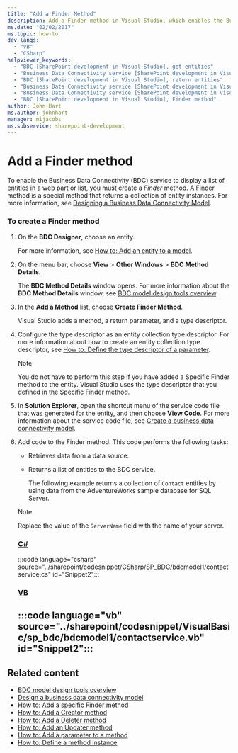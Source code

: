 ```yaml
---
title: "Add a Finder Method"
description: Add a Finder method in Visual Studio, which enables the Business Data Connectivity (BDC) service to display a list of entities in a SharePoint web part or list.
ms.date: "02/02/2017"
ms.topic: how-to
dev_langs:
  - "VB"
  - "CSharp"
helpviewer_keywords:
  - "BDC [SharePoint development in Visual Studio], get entities"
  - "Business Data Connectivity service [SharePoint development in Visual Studio], return entities"
  - "BDC [SharePoint development in Visual Studio], return entities"
  - "Business Data Connectivity service [SharePoint development in Visual Studio], Finder method"
  - "Business Data Connectivity service [SharePoint development in Visual Studio], get entities"
  - "BDC [SharePoint development in Visual Studio], Finder method"
author: John-Hart
ms.author: johnhart
manager: mijacobs
ms.subservice: sharepoint-development
---
```

# Add a Finder method

  To enable the Business Data Connectivity (BDC) service to display a list of entities in a web part or list, you must create a *Finder* method. A Finder method is a special method that returns a collection of entity instances. For more information, see [Designing a Business Data Connectivity Model](../sharepoint/designing-a-business-data-connectivity-model.md).

### To create a Finder method

1. On the **BDC Designer**, choose an entity.

    For more information, see [How to: Add an entity to a model](../sharepoint/how-to-add-an-entity-to-a-model.md).

2. On the menu bar, choose **View** > **Other Windows** > **BDC Method Details**.

    The **BDC Method Details** window opens. For more information about the **BDC Method Details** window, see [BDC model design tools overview](../sharepoint/bdc-model-design-tools-overview.md).

3. In the **Add a Method** list, choose **Create Finder Method**.

    Visual Studio adds a method, a return parameter, and a type descriptor.

4. Configure the type descriptor as an entity collection type descriptor. For more information about how to create an entity collection type descriptor, see [How to: Define the type descriptor of a parameter](../sharepoint/how-to-define-the-type-descriptor-of-a-parameter.md).

   > [!NOTE]
   > You do not have to perform this step if you have added a Specific Finder method to the entity. Visual Studio uses the type descriptor that you defined in the Specific Finder method.

5. In **Solution Explorer**, open the shortcut menu of the service code file that was generated for the entity, and then choose **View Code**. For more information about the service code file, see [Create a business data connectivity model](../sharepoint/creating-a-business-data-connectivity-model.md).

6. Add code to the Finder method. This code performs the following tasks:

   - Retrieves data from a data source.

   - Returns a list of entities to the BDC service.

     The following example returns a collection of `Contact` entities by using data from the AdventureWorks sample database for SQL Server.

   > [!NOTE]
   > Replace the value of the `ServerName` field with the name of your server.

    ### [C#](#tab/csharp)
    :::code language="csharp" source="../sharepoint/codesnippet/CSharp/SP_BDC/bdcmodel1/contactservice.cs" id="Snippet2":::

    ### [VB](#tab/vb)
    :::code language="vb" source="../sharepoint/codesnippet/VisualBasic/sp_bdc/bdcmodel1/contactservice.vb" id="Snippet2":::
    ---

## Related content
- [BDC model design tools overview](../sharepoint/bdc-model-design-tools-overview.md)
- [Design a business data connectivity model](../sharepoint/designing-a-business-data-connectivity-model.md)
- [How to: Add a specific Finder method](../sharepoint/how-to-add-a-specific-finder-method.md)
- [How to: Add a Creator method](../sharepoint/how-to-add-a-creator-method.md)
- [How to: Add a Deleter method](../sharepoint/how-to-add-a-deleter-method.md)
- [How to: Add an Updater method](../sharepoint/how-to-add-an-updater-method.md)
- [How to: Add a parameter to a method](../sharepoint/how-to-add-a-parameter-to-a-method.md)
- [How to: Define a method instance](../sharepoint/how-to-define-a-method-instance.md)
